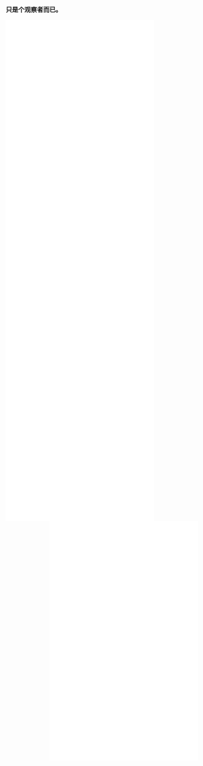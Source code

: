 ### 只是个观察者而已。
[<img align="left" width="390" alt="GitHub basic" src="https://raw.githubusercontent.com/ZoruaFox/ZoruaFox/main/github-basic.svg" />](#)
[<img align="left" width="390" alt="GitHub basic" src="https://raw.githubusercontent.com/ZoruaFox/ZoruaFox/main/github-steam.svg" />](#)
[<img align="right" width="390" alt="GitHub language" src="https://raw.githubusercontent.com/ZoruaFox/ZoruaFox/main/github-languages.svg" />](#)
[<img align="right" width="390" alt="GitHub language" src="https://raw.githubusercontent.com/ZoruaFox/ZoruaFox/main/github-ysdag.svg" />](#)
<!--
**ZoruaFox/ZoruaFox** is a ✨ _special_ ✨ repository because its `README.md` (this file) appears on your GitHub profile.

Here are some ideas to get you started:

- 🔭 I’m currently working on ...
- 🌱 I’m currently learning ...
- 👯 I’m looking to collaborate on ...
- 🤔 I’m looking for help with ...
- 💬 Ask me about ...
- 📫 How to reach me: ...
- 😄 Pronouns: ...
- ⚡ Fun fact: ...
-->
